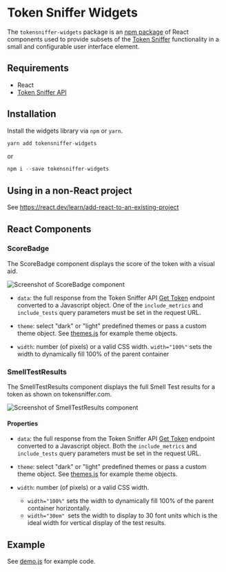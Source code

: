 # Token Sniffer Widgets

The `tokensniffer-widgets` package is an [npm package](https://www.npmjs.com/package/tokensniffer-widgets) of React components used to provide subsets of the [Token Sniffer](https://tokensniffer.com) functionality in a small and configurable user interface element.

## Requirements
* React
* [Token Sniffer API](https://tokensniffer.com/TokenSnifferAPI)

## Installation

Install the widgets library via `npm` or `yarn`.

```js
yarn add tokensniffer-widgets
```
or
```js
npm i --save tokensniffer-widgets
```

## Using in a non-React project

See https://react.dev/learn/add-react-to-an-existing-project

## React Components

### ScoreBadge

The ScoreBadge component displays the score of the token with a visual aid.

![Screenshot of ScoreBadge component](https://github.com/SolidusLabsExternal/tokensniffer-sdk/blob/main/score-badge.png)

* `data`:  the full response from the Token Sniffer API [Get Token](https://tokensniffer.readme.io/reference/get-token-results) endpoint converted to a Javascript object.  One of the `include_metrics` and `include_tests` query parameters must be set in the request URL.

* `theme`:  select "dark" or "light" predefined themes or pass a custom theme object.  See [themes.js](src/theme/themes.js) for example theme objects.

* `width`:  number (of pixels) or a valid CSS width.  `width="100%"` sets the width to dynamically fill 100% of the parent container

### SmellTestResults

The SmellTestResults component displays the full Smell Test results for a token as shown on tokensniffer.com.

![Screenshot of SmellTestResults component](https://github.com/SolidusLabsExternal/tokensniffer-sdk/blob/main/smell-test-results.png)

#### Properties

* `data`:  the full response from the Token Sniffer API [Get Token](https://tokensniffer.readme.io/reference/get-token-results) endpoint converted to a Javascript object.  Both the `include_metrics` and `include_tests` query parameters must be set in the request URL.

* `theme`:  select "dark" or "light" predefined themes or pass a custom theme object.  See [themes.js](src/theme/themes.js) for example theme objects.

* `width`:  number (of pixels) or a valid CSS width.
  *  `width="100%"` sets the width to dynamically fill 100% of the parent container horizontally.
  *  `width="30em" `sets the width to display to 30 font units which is the ideal width for vertical display of the test results.

## Example

See [demo.js](src/demo.js) for example code.

